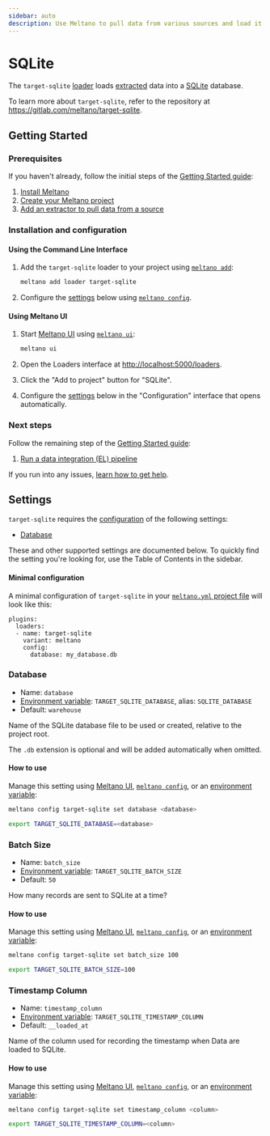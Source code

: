 ```yaml
---
sidebar: auto
description: Use Meltano to pull data from various sources and load it into SQLite
---
```


# SQLite

The `target-sqlite` [loader](/plugins/loaders/) loads [extracted](/plugins/extractors/) data into a [SQLite](https://www.sqlite.org/) database.

To learn more about `target-sqlite`, refer to the repository at <https://gitlab.com/meltano/target-sqlite>.

## Getting Started

### Prerequisites

If you haven't already, follow the initial steps of the [Getting Started guide](/docs/getting-started.html):

1. [Install Meltano](/docs/getting-started.html#install-meltano)
1. [Create your Meltano project](/docs/getting-started.html#create-your-meltano-project)
1. [Add an extractor to pull data from a source](/docs/getting-started.html#add-an-extractor-to-pull-data-from-a-source)

### Installation and configuration

#### Using the Command Line Interface

1. Add the `target-sqlite` loader to your project using [`meltano add`](/docs/command-line-interface.html#add):

    ```bash
    meltano add loader target-sqlite
    ```

1. Configure the [settings](#settings) below using [`meltano config`](/docs/command-line-interface.html#config).

#### Using Meltano UI

1. Start [Meltano UI](/docs/ui.html) using [`meltano ui`](/docs/command-line-interface.html#ui):

    ```bash
    meltano ui
    ```

1. Open the Loaders interface at <http://localhost:5000/loaders>.
1. Click the "Add to project" button for "SQLite".
1. Configure the [settings](#settings) below in the "Configuration" interface that opens automatically.

### Next steps

Follow the remaining step of the [Getting Started guide](/docs/getting-started.html):

1. [Run a data integration (EL) pipeline](/docs/getting-started.html#run-a-data-integration-el-pipeline)

If you run into any issues, [learn how to get help](/docs/getting-help.html).

## Settings

`target-sqlite` requires the [configuration](/docs/configuration.html) of the following settings:

- [Database](#database)

These and other supported settings are documented below.
To quickly find the setting you're looking for, use the Table of Contents in the sidebar.

#### Minimal configuration

A minimal configuration of `target-sqlite` in your [`meltano.yml` project file](/docs/project.html#meltano-yml-project-file) will look like this:

```yml{5-6}
plugins:
  loaders:
  - name: target-sqlite
    variant: meltano
    config:
      database: my_database.db
```

### Database

- Name: `database`
- [Environment variable](/docs/configuration.html#configuring-settings): `TARGET_SQLITE_DATABASE`, alias: `SQLITE_DATABASE`
- Default: `warehouse`

Name of the SQLite database file to be used or created, relative to the project root.

The `.db` extension is optional and will be added automatically when omitted.

#### How to use

Manage this setting using [Meltano UI](#using-meltano-ui), [`meltano config`](/docs/command-line-interface.html#config), or an [environment variable](/docs/configuration.html#configuring-settings):

```bash
meltano config target-sqlite set database <database>

export TARGET_SQLITE_DATABASE=<database>
```

### Batch Size

- Name: `batch_size`
- [Environment variable](/docs/configuration.html#configuring-settings): `TARGET_SQLITE_BATCH_SIZE`
- Default: `50`

How many records are sent to SQLite at a time?

#### How to use

Manage this setting using [Meltano UI](#using-meltano-ui), [`meltano config`](/docs/command-line-interface.html#config), or an [environment variable](/docs/configuration.html#configuring-settings):

```bash
meltano config target-sqlite set batch_size 100

export TARGET_SQLITE_BATCH_SIZE=100
```

### Timestamp Column

- Name: `timestamp_column`
- [Environment variable](/docs/configuration.html#configuring-settings): `TARGET_SQLITE_TIMESTAMP_COLUMN`
- Default: `__loaded_at`

Name of the column used for recording the timestamp when Data are loaded to SQLite.

#### How to use

Manage this setting using [Meltano UI](#using-meltano-ui), [`meltano config`](/docs/command-line-interface.html#config), or an [environment variable](/docs/configuration.html#configuring-settings):

```bash
meltano config target-sqlite set timestamp_column <column>

export TARGET_SQLITE_TIMESTAMP_COLUMN=<column>
```
